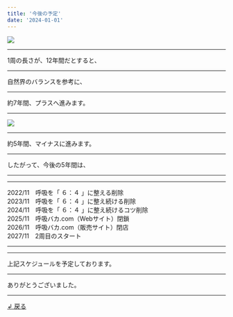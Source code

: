 ```yaml
---
title: '今後の予定'
date: '2024-01-01'
---
```

![](/images/0-1.png)
***
1周の長さが、12年間だとすると、
***
自然界のバランスを参考に、
***
約7年間、プラスへ進みます。
***
![](/images/0-1_.png)
***
約5年間、マイナスに進みます。
***
したがって、今後の5年間は、
***
***
2022/11　呼吸を「 ６：４ 」に整える削除  
2023/11　呼吸を「 ６：４ 」に整え続ける削除  
2024/11　呼吸を「 ６：４ 」に整え続けるコツ削除  
2025/11　呼吸バカ.com（Webサイト）閉鎖  
2026/11　呼吸バカ.com（販売サイト）閉店  
2027/11　2周目のスタート
***
***
上記スケジュールを予定しております。
***
ありがとうございました。
***
[ ↲ 戻る ](https://01234567890.thebase.in/about)
